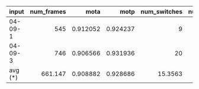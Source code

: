 | input   |   num_frames |     mota |     motp |   num_switches |   num_false_positives |   num_misses |   num_objects |   num_unique_objects |     FPS |
|:--------|-------------:|---------:|---------:|---------------:|----------------------:|-------------:|--------------:|---------------------:|--------:|
| 04-09-1 |      545     | 0.912052 | 0.924237 |         9      |               17      |      55      |        921    |               9      | 7.555   |
| 04-09-3 |      746     | 0.906566 | 0.931936 |        20      |               79      |     123      |       2376    |              16      | 7.576   |
| avg (*) |      661.147 | 0.908882 | 0.928686 |        15.3563 |               52.8265 |      94.2936 |       1761.77 |              13.0449 | 7.56713 |